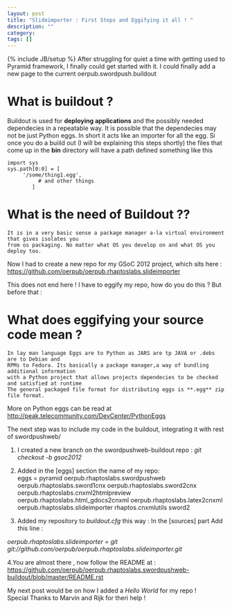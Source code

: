 ```yaml
---
layout: post
title: "Slideimporter : First Steps and Eggifying it all ! "
description: ""
category: 
tags: []
---
```

{% include JB/setup %}
After struggling for quiet a time with getting used to Pyramid framework, I finally could get 
started with it. I could finally add a new page to the current oerpub.swordpush.buildout  
# What is buildout ?  
Buildout is used for **deploying applications** and the possibly needed dependecies in a repeatable way. It is possible that the 
dependecies  may not be just Python eggs. 
In short it acts like an importer for all the egg. Si once you do a buiild out (I will be explaining this steps shortly) the 
files that come up in the **bin** directory will have a path defined something like  this
  
	import sys  
	sys.path[0:0] = [  
		 '/some/thing1.egg',  
			  # and other things  
			]  

# What is  the need of Buildout ??
	It is in a very basic sense a package manager a-la virtual environment that gives isolates you 
	from os packaging. No matter what OS you develop on and what OS you deploy too.



Now I had to create a new repo for my GSoC 2012 project, which sits here : <https://github.com/oerpub/oerpub.rhaptoslabs.slideimporter>

This does not end here ! I have to eggify my repo, how do you do this ? But before that :


# What does eggifying your source code mean ?
	In lay man language Eggs are to Python as JARS are tp JAVA or .debs are to Debian and
	RPMs to Fedora. Its basically a package manager,a way of bundling additional information
	with a Python project that allows projects dependecies to be checked and satisfied at runtime
	The general packaged file format for distributing eggs is **.egg** zip file format.

More on Python eggs can be read at <http://peak.telecommunity.com/DevCenter/PythonEggs>

	
The next step was to include my code in the buildout, integrating it with rest of swordpushweb/  
1. I created a new branch on the swordpushweb-buildout repo : *git checkout -b gsoc2012*  
2. Added in the [eggs] section the name of my repo:  
	eggs =
    pyramid
    oerpub.rhaptoslabs.swordpushweb
    oerpub.rhaptoslabs.sword1cnx
    oerpub.rhaptoslabs.sword2cnx
    oerpub.rhaptoslabs.cnxml2htmlpreview
    oerpub.rhaptoslabs.html_gdocs2cnxml
    oerpub.rhaptoslabs.latex2cnxml
    oerpub.rhaptoslabs.slideimporter
    rhaptos.cnxmlutils
    sword2 
  
3. Added my repository to *buildout.cfg* this way : In the [sources] part Add this line :  

*oerpub.rhaptoslabs.slideimporter = git git://github.com/oerpub/oerpub.rhaptoslabs.slideimporter.git*  

4.You are almost there , now follow the README at :  <https://github.com/oerpub/oerpub.rhaptoslabs.swordpushweb-buildout/blob/master/README.rst>  


My next post would be on how I added a *Hello World* for my repo !  
Special Thanks to Marvin and Rijk for theri help !





